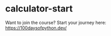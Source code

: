 # calculator-start
Want to join the course? Start your journey here:   https://100daysofpython.dev/
